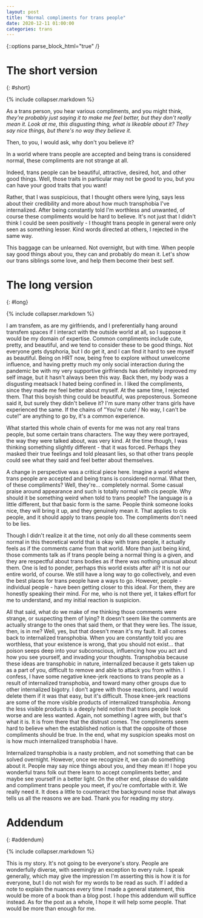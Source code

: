 ```yaml
---
layout: post
title: "Normal compliments for trans people"
date: 2020-12-11 01:00:00
categories: trans
---
```


{::options parse_block_html="true" /}

# The short version
{: #short}

{% include collapser.markdown %}

<div>

As a trans person, you hear various compliments, and you might think,
*they're probably just saying it to make me feel better, but they don't really mean it.
Look at me, this disgusting thing, what is likeable about it?
They say nice things, but there's no way they believe it.*

Then, to you, I would ask, why don't you believe it?

In a world where trans people are accepted and being trans is considered normal,
these compliments are not strange at all.

Indeed, trans people can be beautiful, attractive, desired, hot, and other good things.
Well, those traits in particular may not be good to you, but you can have your good traits that you want!

Rather, that I was suspicious, that I thought others were lying,
says less about their credibility and more about how much transphobia I've internalized.
After being constantly told I'm worthless and unwanted, of course these compliments would be hard to believe.
It's not just that I didn't think I could be seen positively -
I thought trans people in general were only seen as something lesser.
Kind words directed at others, I rejected in the same way.

This baggage can be unlearned. Not overnight, but with time.
When people say good things about you, they can and probably do mean it.
Let's show our trans siblings some love, and help them become their best self.

</div>

# The long version
{: #long}

{% include collapser.markdown %}

<div>

I am transfem, as are my girlfriends, and I preferentially hang around transfem spaces if I interact with the outside world at all, so I suppose it would be my domain of expertise.
Common compliments include cute, pretty, and beautiful, and we tend to consider these to be good things.
Not everyone gets dysphoria, but I do get it, and I can find it hard to see myself as beautiful.
Being on HRT now, being free to explore without unwelcome influence,
and having pretty much my only social interaction during the pandemic be with my very supportive girlfriends
has definitely improved my self image, but it hasn't always been this way.
Back then, my body was a disgusting meatsack I hated being confined in.
I liked the compliments, since they made me feel better about myself.
At the same time, I rejected them.
That this boyish thing could be beautiful, was preposterous.
Someone said it, but surely they didn't believe it?
I'm sure many other trans girls have experienced the same.
If the chains of "You're cute! / No way, I can't be cute!" are anything to go by, it's a common experience.

What started this whole chain of events for me was not any real trans people, but some certain trans characters.
The way they were portrayed, the way they were talked about, was very kind.
At the time though, I was thinking something slightly different - that it was forced.
Perhaps they masked their true feelings and told pleasant lies, so that other trans people could see what they said and feel better about themselves.

A change in perspective was a critical piece here.
Imagine a world where trans people are accepted and being trans is considered normal.
What then, of these compliments?
Well, they're... completely normal.
Some casual praise around appearance and such is totally normal with cis people.
Why should it be something weird when told to trans people?
The language is a little different, but that basic form is the same.
People think someone looks nice, they will bring it up, and they genuinely mean it.
That applies to cis people, and it should apply to trans people too.
The compliments don't need to be lies.

Though I didn't realize it at the time, not only do all these comments seem normal in this theoretical world that is okay with trans people,
it actually feels as if the comments came from that world.
More than just being kind, those comments talk as if trans people being a normal thing is a given,
and they are respectful about trans bodies as if there was nothing unusual about them.
One is led to ponder, perhaps this world exists after all?
It is not our entire world, of course.
We still have a long way to go collectively, and even the best places for trans people have a ways to go.
However, people - individual people - have been getting closer to this ideal.
For them, they are honestly speaking their mind.
For me, who is not there yet, it takes effort for me to understand, and my initial reaction is suspicion.

All that said, what do we make of me thinking those comments were strange, or suspecting them of lying?
It doesn't seem like the comments are actually strange to the ones that said them, or that they were lies.
The issue, then, is in me?
Well, yes, but that doesn't mean it's my fault.
It all comes back to internalized transphobia.
When you are constantly told you are worthless, that your existence is wrong, that you should not exist...
that poison seeps deep into your subconscious, influencing how you act and how you see yourself, and invading your thoughts.
Transphobia because these ideas are transphobic in nature,
internalized because it gets taken up as a part of you, difficult to remove and able to attack you from within.
I confess, I have some negative knee-jerk reactions to trans people as a result of internalized transphobia,
and toward many other groups due to other internalized bigotry.
I don't agree with those reactions, and I would delete them if it was that easy, but it's difficult.
Those knee-jerk reactions are some of the more visible products of internalized transphobia.
Among the less visible products is a deeply held notion that trans people look worse and are less wanted.
Again, not something I agree with, but that's what it is.
It is from there that the distrust comes.
The compliments seem hard to believe when the established notion is that the opposite of those compliments should be true.
In the end, what my suspicion speaks most on is how much internalized transphobia I have.

Internalized transphobia is a nasty problem, and not something that can be solved overnight.
However, once we recognize it, we can do something about it.
People may say nice things about you, and they mean it!
I hope you wonderful trans folk out there learn to accept compliments better, and maybe see yourself in a better light.
On the other end, please do validate and compliment trans people you meet, if you're comfortable with it.
We really need it.
It does a little to counteract the background noise that always tells us all the reasons we are bad.
Thank you for reading my story.

</div>

# Addendum
{: #addendum}

{% include collapser.markdown %}

<div>

This is my story.
It's not going to be everyone's story.
People are wonderfully diverse, with seemingly an exception to every rule.
I speak generally, which may give the impression I'm asserting this is how it is for everyone,
but I do not wish for my words to be read as such.
If I added a note to explain the nuances every time I made a general statement, this would be more of a book than a blog post.
I hope this addendum will suffice instead.
As for the post as a whole, I hope it will help some people.
That would be more than enough for me.

</div>
